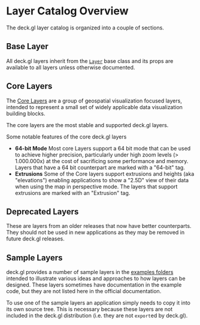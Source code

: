 # Layer Catalog Overview

The deck.gl layer catalog is organized into a couple of sections.

## Base Layer

All deck.gl layers inherit from the [`Layer`](/docs/api-reference/base-layer.md) base class and its props are available to all layers unless otherwise documented.

## Core Layers

The [Core Layers](/docs/layers/scatterplot-layer.md) are a group of geospatial visualization focused layers, intended to represent a small set of widely applicable data visualization building blocks.

The core layers are the most stable and supported deck.gl layers.

Some notable features of the core deck.gl layers

* **64-bit Mode** Most core Layers support a 64 bit mode that can be used to achieve higher precision, particularly under high zoom levels (> 1.000.000x) at the cost of sacrificing some performance and memory. Layers that have a 64 bit counterpart are marked with a "64-bit" tag.
* **Extrusions** Some of the Core layers support extrusions and heights (aka "elevations") enabling applications to show a "2.5D" view of their data when using the map in perspective mode. The layers that support extrusions are marked with an "Extrusion" tag.

## Deprecated Layers

These are layers from an older releases that now have better counterparts. They should not be used in new applications as they may be removed in future deck.gl releases.

## Sample Layers

deck.gl provides a number of sample layers in the [examples folders](https://github.com/uber/deck.gl/tree/5.0-release/examples/sample-layers) intended to illustrate various ideas and approaches to how layers can be designed. These layers sometimes have documentation in the example code, but they are not listed here in the official documentation.

To use one of the sample layers an application simply needs to copy it into its own source tree. This is necessary because these layers are not included in the deck.gl distribution (i.e. they are not `export`ed by deck.gl).
